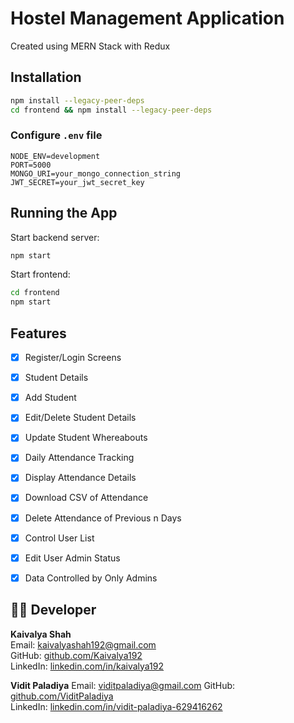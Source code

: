 # Hostel Management Application

Created using MERN Stack with Redux

## Installation

```bash
npm install --legacy-peer-deps
cd frontend && npm install --legacy-peer-deps
```

### Configure `.env` file

```env
NODE_ENV=development
PORT=5000
MONGO_URI=your_mongo_connection_string
JWT_SECRET=your_jwt_secret_key
```

## Running the App

Start backend server:

```bash
npm start
```

Start frontend:

```bash
cd frontend
npm start
```

## Features

- [x] Register/Login Screens
- [x] Student Details
- [x] Add Student
- [x] Edit/Delete Student Details
- [x] Update Student Whereabouts
- [x] Daily Attendance Tracking
- [x] Display Attendance Details
- [x] Download CSV of Attendance
- [x] Delete Attendance of Previous n Days
- [x] Control User List
- [x] Edit User Admin Status
- [x] Data Controlled by Only Admins



## 👨‍💻 Developer

**Kaivalya Shah**  
Email: [kaivalyashah192@gmail.com](mailto:kaivalyashah192@gmail.com)  
GitHub: [github.com/Kaivalya192](https://github.com/Kaivalya192)  
LinkedIn: [linkedin.com/in/kaivalya192](https://www.linkedin.com/in/kaivalya192/)

**Vidit Paladiya**
Email: [viditpaladiya@gmail.com](mailto:viditpaladiya@gmail.com)
GitHub: [github.com/ViditPaladiya](https://github.com/ViditPaladiya)  
LinkedIn: [linkedin.com/in/vidit-paladiya-629416262](https://www.linkedin.com/in/vidit-paladiya-629416262)